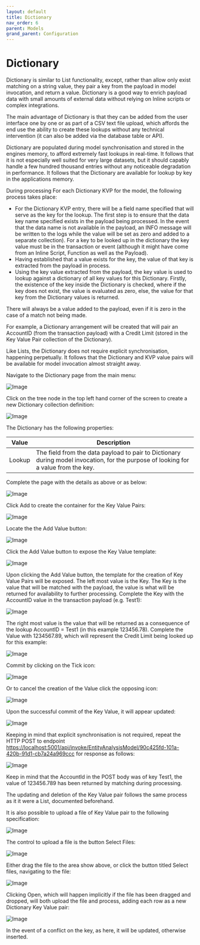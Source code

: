 ```yaml
---
layout: default
title: Dictionary
nav_order: 6
parent: Models
grand_parent: Configuration
---
```


# Dictionary
Dictionary is similar to List functionality,  except,  rather than allow only exist matching on a string value,  they pair a key from the payload in model invocation, and return a value.  Dictionary is a good way to enrich payload data with small amounts of external data without relying on Inline scripts or complex integrations.

The main advantage of Dictionary is that they can be added from the user interface one by one or as part of a CSV text file upload,  which affords the end use the ability to create these lookups without any technical intervention (it can also be added via the database table or API).

Dictionary are populated during model synchronisation and stored in the engines memory, to afford extremely fast lookups in real-time.  It follows that it is not especially well suited for very large datasets,  but it should capably handle a few hundred thousand entries without any noticeable degradation in performance.  It follows that the Dictionary are available for lookup by key in the applications memory.

During processing
For each Dictionary KVP for the model,  the following process takes place:

* For the Dictionary KVP entry, there will be a field name specified that will serve as the key for the lookup.  The first step is to ensure that the data key name specified exists in the payload being processed.  In the event that the data name is not available in the payload,  an INFO message will be written to the logs while the value will be set as zero and added to a separate collection).  For a key to be looked up in the dictionary the key value must be in the transaction or event (although it might have come from an Inline Script, Function as well as the Payload).
* Having established that a value exists for the key,  the value of that key is extracted from the payload in process. 
* Using the key value extracted from the payload,  the key value is used to lookup against a dictionary of all key values for this Dictionary.  Firstly, the existence of the key inside the Dictionary is checked,  where if the key does not exist,  the value is evaluated as zero,  else,  the value for that key from the Dictionary values is returned.

There will always be a value added to the payload, even if it is zero in the case of a match not being made.

For example, a Dictionary arrangement  will be created that will pair an AccountID (from the transaction payload) with a Credit Limit (stored in the Key Value Pair collection of the Dictionary).

Like Lists, the Dictionary does not require explicit synchronisation, happening perpetually.  It follows that the Dictionary and KVP value pairs will be available for model invocation almost straight away.

Navigate to the Dictionary page from the main menu:

![Image](DictionaryInMenuHeader.png)

Click on the tree node in the top left hand corner of the screen to create a new Dictionary collection definition:

![Image](EmptyDictionaryDefinition.png)

The Dictionary has the following properties:

| Value                  | Description                                                                                                                                                                       |
|------------------------|-----------------------------------------------------------------------------------------------------------------------------------------------------------------------------------|
| Lookup                 | The field from the data payload to pair to Dictionary during model invocation, for the purpose of looking for a value from the key.                                               |

Complete the page with the details as above or as below:

![Image](TemplateValuesForDictionaryDefinition.png)

Click Add to create the container for the Key Value Pairs:

![Image](AddedDictionaryDefinitionForKeyValuePairs.png)

Locate the the Add Value button:

![Image](AddValueButton.png)

Click the Add Value button to expose the Key Value template:

![Image](ExposedKeyValuePairTemplate.png)

Upon clicking the Add Value button,  the template for the creation of Key Value Pairs will be exposed.  The left most value is the Key. The Key is the value that will be matched with the payload, the value is what will be returned for availability to further processing. Complete the Key with the AccountID value in the transaction payload (e.g. Test1):

![Image](CompleteKeyTemplate.png)

The right most value is the value that will be returned as a consequence of the lookup AccountID = Test1 (in this example 123456.78). Complete the Value with 1234567.89,  which will represent the Credit Limit being looked up for this example:

![Image](CompleteValueTemplate.png)

Commit by clicking on the Tick icon:

![Image](TickConfirmButton.png)

Or to cancel the creation of the Value click the opposing icon:

![Image](CircleCancelButton.png)

Upon the successful commit of the Key Value,  it will appear updated:

![Image](UpdatedKeyValuePairForDictionary.png)

Keeping in mind that explicit synchronisation is not required,  repeat the HTTP POST to endpoint [https://localhost:5001/api/invoke/EntityAnalysisModel/90c425fd-101a-420b-91d1-cb7a24a969ccc](https://localhost:5001/api/invoke/EntityAnalysisModel/90c425fd-101a-420b-91d1-cb7a24a969ccc) for response as follows:

![Image](KVPReturnedInResponsePayload.png)

Keep in mind that the AccountId in the POST body was of key Test1,  the value of 123456.789 has been returned by matching during processing.

The updating and deletion of the Key Value pair follows the same process as it it were a List,  documented beforehand.

It is also possible to upload a file of Key Value pair to the following specification:

![Image](ExampleCSV.png)

The control to upload a file is the button Select Files:

![Image](SelectFilesButton.png)

Either drag the file to the area show above,  or click the button titled Select files,  navigating to the file:

![Image](FileSelectionOfExampleCSV.png)

Clicking Open, which will happen implicitly if the file has been dragged and dropped, will both upload the file and process,  adding each row as a new Dictionary Key Value pair:

![Image](MergedFileOnKey.png)

In the event of a conflict on the key,  as here, it will be updated,  otherwise inserted.